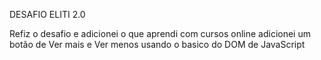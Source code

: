 DESAFIO ELITI 2.0

Refiz o desafio e adicionei o que aprendi com cursos online
adicionei um botão de Ver mais e Ver menos usando o basico do DOM de JavaScript
